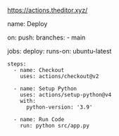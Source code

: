 https://actions.theditor.xyz/












name: Deploy

on:
  push:
    branches:
      - main

jobs:
  deploy:
    runs-on: ubuntu-latest

    steps:
      - name: Checkout
        uses: actions/checkout@v2

      - name: Setup Python
        uses: actions/setup-python@v4
        with:
          python-version: '3.9'

      - name: Run Code
        run: python src/app.py 
